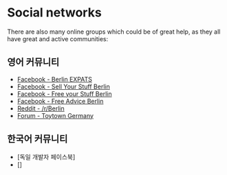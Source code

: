 # Social networks

There are also many online groups which could be of great help, as they all have great and active
communities:

## 영어 커뮤니티

- [Facebook - Berlin EXPATS](https://www.facebook.com/groups/berlinexpats/)
- [Facebook - Sell Your Stuff Berlin](https://www.facebook.com/groups/sysberlin/)
- [Facebook - Free your Stuff Berlin](https://www.facebook.com/groups/freeyourstuff/)
- [Facebook - Free Advice Berlin](https://www.facebook.com/groups/FreeAdviceBerlin/)
- [Reddit - /r/Berlin](https://www.reddit.com/r/berlin/)
- [Forum - Toytown Germany](https://www.toytowngermany.com/forum/)

## 한국어 커뮤니티

- [독일 개발자 페이스북]
- []